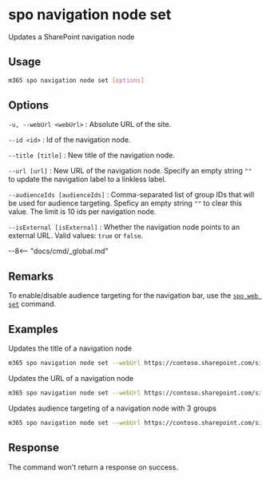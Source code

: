# spo navigation node set

Updates a SharePoint navigation node

## Usage

```sh
m365 spo navigation node set [options]
```

## Options

`-u, --webUrl <webUrl>`
: Absolute URL of the site.

`--id <id>`
: Id of the navigation node.

`--title [title]`
: New title of the navigation node.

`--url [url]`
: New URL of the navigation node. Specify an empty string `""` to update the navigation label to a linkless label.

`--audienceIds [audienceIds]`
: Comma-separated list of group IDs that will be used for audience targeting. Speficy an empty string `""` to clear this value. The limit is 10 ids per navigation node.

`--isExternal [isExternal]`
: Whether the navigation node points to an external URL. Valid values: `true` or `false`.

--8<-- "docs/cmd/_global.md"

## Remarks

To enable/disable audience targeting for the navigation bar, use the [`spo web set`](../web/web-set.md) command.

## Examples

Updates the title of a navigation node

```sh
m365 spo navigation node set --webUrl https://contoso.sharepoint.com/sites/marketing --id 2209 --title "Pictures"
```

Updates the URL of a navigation node

```sh
m365 spo navigation node set --webUrl https://contoso.sharepoint.com/sites/marketing --id 2209 --url "https://www.microsoft.com" --isExternal true
```

Updates audience targeting of a navigation node with 3 groups

```sh
m365 spo navigation node set --webUrl https://contoso.sharepoint.com/sites/marketing --id 2209 --audienceIds "61f78c73-f71a-471e-a3b9-15daa936e200,9524e6b4-e663-44fe-b179-210c963e37e7,c42b8756-494d-4141-a575-45f01320e26a"
```

## Response

The command won't return a response on success.
